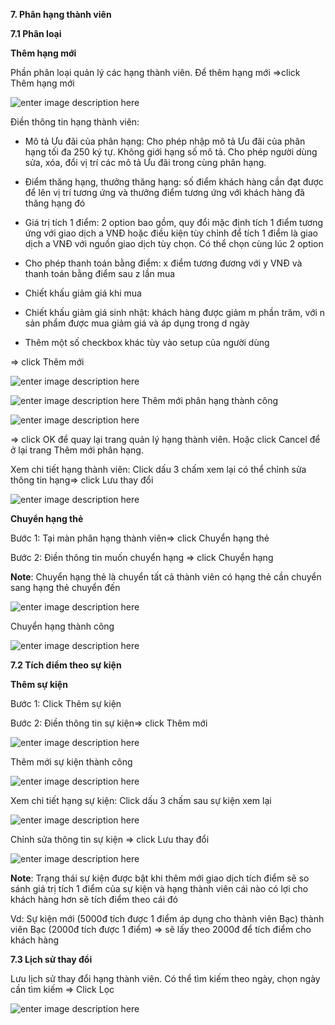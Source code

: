 
**7. Phân hạng thành viên**

**7.1 Phân loại**

**Thêm hạng mới**

Phần phân loại quản lý  các hạng thành viên. Để thêm hạng mới =>click Thêm hạng mới

![enter image description here](https://static8.muarecdn.com/original/muare/images/2020/05/19/5603410_screenshot-27.png)

Điền thông tin hạng thành viên: 

 -  Mô tả Ưu đãi của phân hạng: 
 Cho phép nhập mô tả Ưu đãi của phân hạng tối đa 250 ký tự. Không giới hạng số mô tả. Cho phép người dùng sửa, xóa, đổi vị trí các mô tả Ưu đãi trong cùng phân hạng.
 
 - Điểm thăng hạng, thưởng thăng hạng: số điểm khách hàng cần đạt được để lên vị trí tương ứng và thưởng điểm tương ứng với khách hàng đã thăng hạng đó
 
 - Giá trị tích 1 điểm: 2 option bao gồm, quy đổi mặc định tích 1 điểm tương ứng với giao dịch a VNĐ hoặc điều kiện tùy chỉnh để tích 1 điểm là giao dịch a VNĐ với nguồn giao dịch tùy chọn. Có thể chọn cùng lúc 2 option
 
 - Cho phép thanh toán bằng điểm: x điểm tương đương với y VNĐ và thanh toán bằng điểm sau z lần mua
 
 - Chiết khấu giảm giá khi mua
 
 - Chiết khấu giảm giá sinh nhật: khách hàng được giảm m phần trăm, với n sản phẩm được mua giảm giá và áp dụng trong d ngày
 
 - Thêm một số checkbox khác tùy vào setup của người dùng

=> click Thêm mới

![enter image description here](https://chatbizfly.mediacdn.vn/2023/04/17/loyalty/img_Screenshot1png1681717670.png)


![enter image description here](https://chatbizfly.mediacdn.vn/2023/04/17/loyalty/img_Screenshot2png1681717718.png)
Thêm mới phân hạng thành công

![enter image description here](https://chatbizfly.mediacdn.vn/2023/04/17/1681718341/loyalty/img_Screenshot4png1681718341.png)

=> click OK để quay lại trang quản lý hạng thành viên. Hoặc click Cancel để ở lại trang Thêm mới phân hạng.

Xem chi tiết hạng thành viên: Click dấu 3 chấm xem lại có thể chỉnh sửa thông tin hạng=> click Lưu thay đổi

![enter image description here](https://static8.muarecdn.com/original/muare/images/2020/05/19/5603482_screenshot-32.png)

**Chuyển hạng thẻ**

Bước 1: Tại màn phân hạng thành viên=> click Chuyển hạng thẻ

Bước 2: Điền thông tin muốn chuyển hạng => click Chuyển hạng

**Note**: Chuyển hạng thẻ là chuyển tất cả thành viên có hạng thẻ cần chuyển sang hạng thẻ chuyển đến

![enter image description here](https://static8.muarecdn.com/original/muare/images/2020/05/19/5603449_screenshot-30.png)

Chuyển hạng thành công

![enter image description here](https://chatbizfly.mediacdn.vn/2023/04/17/1681718655/loyalty/img_Screenshot5png1681718655.png)

**7.2 Tích điểm theo sự kiện**

**Thêm sự kiện**

Bước 1: Click Thêm sự kiện

Bước 2: Điền thông tin sự kiện=> click Thêm mới

![enter image description here](https://static8.muarecdn.com/original/muare/images/2020/05/19/5603494_screenshot-33.png)

Thêm mới sự kiện thành công


![enter image description here](https://static8.muarecdn.com/original/muare/images/2020/05/19/5603524_screenshot-34.png)

Xem chi tiết hạng sự kiện: Click dấu 3 chấm  sau sự kiện xem lại

![enter image description here](https://static8.muarecdn.com/original/muare/images/2020/05/19/5603525_screenshot-35.png)

Chỉnh sửa thông tin sự kiện => click Lưu thay đổi

![enter image description here](https://static8.muarecdn.com/original/muare/images/2020/05/19/5603526_screenshot-36.png)

**Note**: Trạng thái sự kiện được bật khi thêm mới giao dịch tích điểm sẽ so sánh giá trị tích 1 điểm của sự kiện và hạng thành viên cái nào có lợi cho khách hàng hơn sẽ tích điểm theo cái đó

Vd: Sự kiện mới (5000đ tích được 1 điểm áp dụng cho thành viên Bạc) thành viên Bạc (2000đ tích được 1 điểm) => sẽ lấy theo 2000đ để tích điểm cho khách hàng

**7.3 Lịch sử thay đổi**

Lưu lịch sử thay đổi hạng thành viên. Có thể tìm kiếm theo ngày, chọn ngày cần tìm kiếm => Click Lọc

![enter image description here](https://static8.muarecdn.com/original/muare/images/2020/05/19/5603670_screenshot-37.png)

